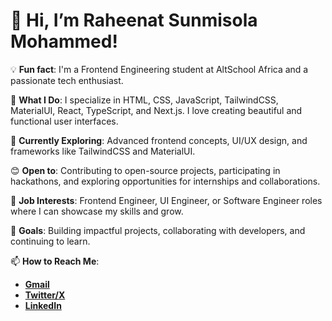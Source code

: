# 👋 Hi, I’m Raheenat Sunmisola Mohammed!

💡 **Fun fact**: I'm a Frontend Engineering student at AltSchool Africa and a passionate tech enthusiast.

👀 **What I Do**: I specialize in HTML, CSS, JavaScript, TailwindCSS, MaterialUI, React, TypeScript, and Next.js. I love creating beautiful and functional user interfaces.

🌱 **Currently Exploring**: Advanced frontend concepts, UI/UX design, and frameworks like TailwindCSS and MaterialUI.

😊 **Open to**: Contributing to open-source projects, participating in hackathons, and exploring opportunities for internships and collaborations.

💼 **Job Interests**: Frontend Engineer, UI Engineer, or Software Engineer roles where I can showcase my skills and grow.

💞️ **Goals**: Building impactful projects, collaborating with developers, and continuing to learn.

📫 **How to Reach Me**: 
- **[Gmail](mailto:your-email@gmail.com)**  
- **[Twitter/X](https://twitter.com/your-handle)**  
- **[LinkedIn](https://linkedin.com/in/your-profile)**  
